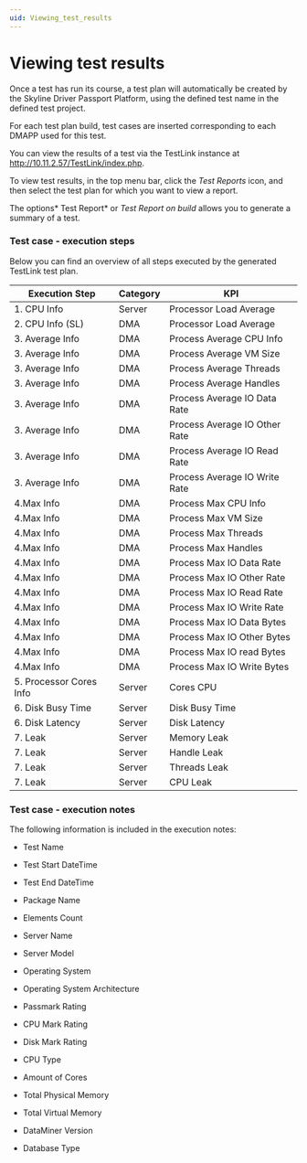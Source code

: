 ```yaml
---
uid: Viewing_test_results
---
```


# Viewing test results

Once a test has run its course, a test plan will automatically be created by the Skyline Driver Passport Platform, using the defined test name in the defined test project.

For each test plan build, test cases are inserted corresponding to each DMAPP used for this test.

You can view the results of a test via the TestLink instance at <http://10.11.2.57/TestLink/index.php>.

To view test results, in the top menu bar, click the *Test Reports* icon, and then select the test plan for which you want to view a report.

The options* Test Report* or *Test Report on build* allows you to generate a summary of a test.

### Test case - execution steps

Below you can find an overview of all steps executed by the generated TestLink test plan.

| Execution Step           | Category | KPI                           |
|--------------------------|----------|-------------------------------|
| 1\. CPU Info             | Server   | Processor Load Average        |
| 2\. CPU Info (SL)        | DMA      | Processor Load Average        |
| 3\. Average Info         | DMA      | Process Average CPU Info      |
| 3\. Average Info         | DMA      | Process Average VM Size       |
| 3\. Average Info         | DMA      | Process Average Threads       |
| 3\. Average Info         | DMA      | Process Average Handles       |
| 3\. Average Info         | DMA      | Process Average IO Data Rate  |
| 3\. Average Info         | DMA      | Process Average IO Other Rate |
| 3\. Average Info         | DMA      | Process Average IO Read Rate  |
| 3\. Average Info         | DMA      | Process Average IO Write Rate |
| 4.Max Info               | DMA      | Process Max CPU Info          |
| 4.Max Info               | DMA      | Process Max VM Size           |
| 4.Max Info               | DMA      | Process Max Threads           |
| 4.Max Info               | DMA      | Process Max Handles           |
| 4.Max Info               | DMA      | Process Max IO Data Rate      |
| 4.Max Info               | DMA      | Process Max IO Other Rate     |
| 4.Max Info               | DMA      | Process Max IO Read Rate      |
| 4.Max Info               | DMA      | Process Max IO Write Rate     |
| 4.Max Info               | DMA      | Process Max IO Data Bytes     |
| 4.Max Info               | DMA      | Process Max IO Other Bytes    |
| 4.Max Info               | DMA      | Process Max IO read Bytes     |
| 4.Max Info               | DMA      | Process Max IO Write Bytes    |
| 5\. Processor Cores Info | Server   | Cores CPU                     |
| 6\. Disk Busy Time       | Server   | Disk Busy Time                |
| 6\. Disk Latency         | Server   | Disk Latency                  |
| 7\. Leak                 | Server   | Memory Leak                   |
| 7\. Leak                 | Server   | Handle Leak                   |
| 7\. Leak                 | Server   | Threads Leak                  |
| 7\. Leak                 | Server   | CPU Leak                      |

### Test case - execution notes

The following information is included in the execution notes:

- Test Name

- Test Start DateTime

- Test End DateTime

- Package Name

- Elements Count

- Server Name

- Server Model

- Operating System

- Operating System Architecture

- Passmark Rating

- CPU Mark Rating

- Disk Mark Rating

- CPU Type

- Amount of Cores

- Total Physical Memory

- Total Virtual Memory

- DataMiner Version

- Database Type
